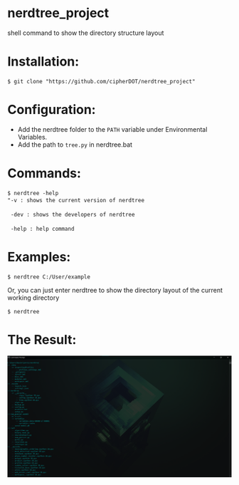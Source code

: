# nerdtree_project
shell command to show the directory structure layout

<h1>Installation:</h1>

```
$ git clone "https://github.com/cipherDOT/nerdtree_project"
```

<h1>Configuration:</h1>

- Add the nerdtree folder to the ```PATH``` variable under Environmental Variables.
- Add the path to ```tree.py``` in nerdtree.bat

<h1>Commands:</h1>

```
$ nerdtree -help 
"-v : shows the current version of nerdtree

 -dev : shows the developers of nerdtree
 
 -help : help command
```

<h1>Examples:</h1>

```
$ nerdtree C:/User/example
```

Or, you can just enter nerdtree to show the directory layout of the current working directory

```
$ nerdtree
```

<h1>The Result:</h1>

![](images/nerdtree%20demo%202.png)
